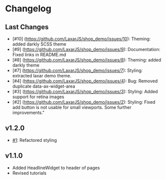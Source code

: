 # Changelog

## Last Changes

- [#10] (https://github.com/LaxarJS/shop_demo/issues/10): Theming: added darkly SCSS theme
- [#9] (https://github.com/LaxarJS/shop_demo/issues/9): Documentation: Fixed links in README.md
- [#8] (https://github.com/LaxarJS/shop_demo/issues/8): Theming: added darkly theme
- [#7] (https://github.com/LaxarJS/shop_demo/issues/7): Styling: extracted laxar demo theme.
- [#4] (https://github.com/LaxarJS/shop_demo/issues/4): Bug: Removed duplicate data-ax-widget-area
- [#3] (https://github.com/LaxarJS/shop_demo/issues/3): Styling: Added support for retina images
- [#2] (https://github.com/LaxarJS/shop_demo/issues/2): Styling: Fixed add button is not usable for small viewports. Some further improvements."


## v1.2.0

- [#1](https://github.com/LaxarJS/shop_demo/issues/1): Refactored styling


## v1.1.0

- Added HeadlineWidget to header of pages
- Revised tutorials
